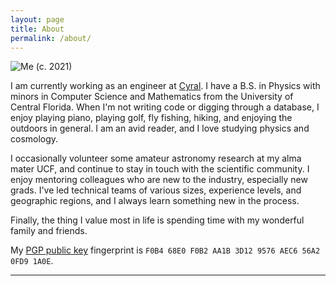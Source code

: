 ```yaml
---
layout: page
title: About
permalink: /about/
---
```


<img src="{{ site.baseurl }}/assets/images/me.jpg" title="Me (c. 2021)" class="profile">

I am currently working as an engineer at [Cyral][work]. I have a B.S. in Physics
with minors in Computer Science and Mathematics from the University of Central
Florida. When I'm not writing code or digging through a database, I enjoy 
playing piano, playing golf, fly fishing, hiking, and enjoying the outdoors in 
general. I am an avid reader, and I love studying physics and cosmology.

I occasionally volunteer some amateur astronomy research at my alma mater UCF,
and continue to stay in touch with the scientific community. I enjoy mentoring
colleagues who are new to the industry, especially new grads. I've led technical
teams of various sizes, experience levels, and geographic regions, and I always
learn something new in the process.

Finally, the thing I value most in life is spending time with my wonderful 
family and friends.

My [PGP public key](/assets/misc/pgp_key.asc) fingerprint is
`F0B4 68E0 F0B2 AA1B 3D12 9576 AEC6 56A2 0FD9 1A0E`.

---

[work]: https://cyral.com/

